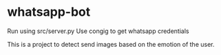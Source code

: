 # whatsapp-bot
Run using src/server.py
Use congig to get whatsapp credentials

This is a project to detect send images based on the emotion of the user.

